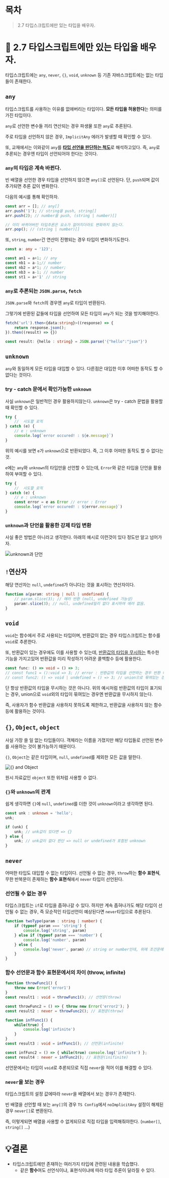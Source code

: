 # 목차

> 2.7 타입스크립트에만 있는 타입을 배우자.

# 📌 2.7 타입스크립트에만 있는 타입을 배우자.

타입스크립트에는 `any`, `never`, `{}`, `void`, `unknown` 등 기존 자바스크립트에는 없는 타입들이 존재한다.

## `any`

타입스크립트를 사용하는 이유를 없애버리는 타입이다. **모든 타입을 허용한다**는 의미를 가진 타입이다.

`any`로 선언한 변수들 끼리 연산되는 경우 파생물 또한 `any`로 추론된다.

주로 타입을 선언하지 않은 경우, `ImplicitAny` 에러가 발생할 때 확인할 수 있다.

또, 교재에서는 이와같이 `any`를 <u>**타입 선언을 판단하는 척도**</u>로 해석하고있다. 즉, `any`로 추론되는 경우엔 타입이 선언되어야 한다는 것이다.

### `any`의 타입은 계속 바뀐다.

빈 배열을 선언한 경우 타입을 선언하지 않으면 `any[]`로 선언된다. 단, `push`되며 값이 추가되면 추론 값이 변화한다.

다음의 예시를 통해 확인하자.

```ts
const arr = []; // any[]
arr.push('1'); // string을 push, string[]
arr.push(2); // number을 push, (string | number)[]

// 이미 바뀌어버린 타입추론은 요소가 없어지더라도 변화하지 않는다.
arr.pop(); // (string | number)[]
```

또, `string`, `number`간 연산이 진행되는 경우 타입이 변화하기도한다.

```ts
const a: any = '123';

const an1 = a+1; // any
const nb1 = a-1;// number
const nb2 = a*1; // number;
const nb3 = a-1; // number
const st1 = a+'1' // string
```

### `any`로 추론되는 `JSON.parse`, `fetch`

`JSON.parse`와 `fetch`의 경우엔 `any`로 타입이 반환된다.

그렇기에 반환된 값들에 타입을 선언하여 모든 타입이 `any`가 되는 것을 방지해야한다.

```ts
fetch('url').then<{data:string}>((response) => {
    return response.json();
}).then((result) => {})

const result: {hello : string} = JSON.parse('{"hello":"json"}')
```

## `unknown`

`any`와 동일하게 모든 타입을 대입할 수 있다. 다른점은 대입한 이후 어떠한 동작도 할 수 없다는 것이다.

### try - catch 문에서 확인가능한 `unknown`

사실 `unknown`은 일반적인 경우 활용하지않는다. `unknown`은 try - catch 문법을 활용할 때 확인할 수 있다.

```ts
try {
    //  시도할 로직
} catch (e) {
    // e : unknown
    console.log(`error occured! : ${e.message}`)
}
```

위의 예시를 보면 `e`가 `unknown`으로 반환되었다. 즉, 그 이후 어떠한 동작도 할 수 없다는 것.

`e`에는 `any`와 `unknown`의 타입만을 선언할 수 있는데, `Error`와 같은 타입을 단언을 활용하여 부여할 수 있다.

```ts
try {
    //  시도할 로직
} catch (e) {
    // e : unknown
    const error = e as Error // error : Error
    console.log(`error occured! : ${error.message}`)
}
```

### `unknown`과 단언을 활용한 강제 타입 변환

사실 좋은 방법은 아니라고 생각한다. 아래의 예시로 이런것이 있다 정도만 알고 넘어가자.

<img src="./unknown_as.png" alt="unknown과 단언">

## `!`연산자

해당 연산자는 `null`, `undefined`가 아니다는 것을 표시하는 연산자이다.

```ts
function a(param: string | null | undefined) {
    // param.slice(3); // 에러 반환 (null, undefined 가능성)
    param!.slice(3); // null, undefined일리 없다 표시하여 에러 없음.
}
```

## `void`

`void`는 함수에서 주로 사용되는 타입이며, 반환값이 없는 경우 타입스크립트는 함수를 `void`로 추론한다.

또, 반환값이 있는 경우에도 이를 사용할 수 있는데, <u>반환값의 타입을 무시하는</u> 특수한 기능을 가지고있어 반환값을 미리 작성하기 어려운 콜백함수 등에 활용한다.

```ts
const func: () => void = () => 3;
// const func1 = ():void => 3; // error : 반환값의 타입을 선언하는 경우 반환 타입을 무시X
// const func2: () => void | undefined = () => 3; // union으로 묶여있는 경우 무시X
```

단 항상 반환값의 타입을 무시하는 것은 아니다. 위의 예시처럼 반환값의 타입이 표기되는 경우, union으로 `void`외의 타입이 묶여있는 경우엔 반환값을 무시하지 않는다.

즉, 사용자가 함수 반환값을 사용하지 못하도록 제한하고, 반환값을 사용하지 않는 함수등에 활용하는 것이다.

## `{}`, `Object`, `object`

사실 가장 쓸 일 없는 타입들이다. 객체라는 이름을 가졌지만 해당 타입들로 선언된 변수를 사용하는 것이 불가능하기 때문이다.

`{}`, `Object`는 같은 타입이며, `null`, `undefined`를 제외한 모든 값을 말한다.

<img src="./Object_type.png" alt="{} and Object" />

원시 자료값인 `object` 또한 위처럼 사용할 수 없다.

### `{}`와 `unknown`의 관계

쉽게 생각하면 `{}`에 `null`, `undefined`를 더한 것이 `unknown`이라고 생각하면 된다.

```ts
const unk : unknown = 'hello';
unk;

if (unk) {
    unk; // unk값이 있다면 => {}
} else {
    unk; // unk값이 없다 판단 => null or undefined가 포함된 unknown
}
```

## `never`

어떠한 타입도 대입할 수 없는 타입이다. 선언될 수 없는 경우, `throw`하는 **함수 표현식**, 무한 반복문이 존재하는 **함수 표현식**에서 `never` 타입이 선언된다.

### 선언될 수 없는 경우

타입스크립트는 `if`로 타입을 좁혀나갈 수 있다. 하지만 계속 좁혀나가도 해당 타입이 선언될 수 없는 경우, 즉 모순적인 타입선언이 예상된다면 `never`타입으로 추론된다.

```ts
function twoType(param : string | number) {
    if (typeof param === 'string') {
        console.log('string', param)
    } else if (typeof param === 'number') {
        console.log('number', param)
    } else {
        console.log('never', param) // string or number인데, 위에 조건문에서 다 걸러짐. 실행될 일이 없음.
    }
}
```

### 함수 선언문과 함수 표현문에서의 차이 (throw, infinite)

```ts
function throwFunc1() {
    throw new Error('error1')
}
const result1 : void = throwFunc1(); // 선언문(throw)

const throwFunc2 = () => { throw new Error('error2'); }
const result2 : never = throwFunc2(); // 표현문(throw)

function infFunc1() {
    while(true) {
        console.log('infinite')
    }
}
const result3 : void = infFunc1(); // 선언문(infinite)

const infFunc2 = () => { while(true) console.log('infinite') };
const result4 : never = infFunc2(); // 표현문(inifinite)
```

선언문에서는 타입이 `void`로 추론되므로 직접 `never`을 적어 이를 해결할 수 있다.

### `never`을 보는 경우

타입스크립트의 설정 값에따라 `never`을 배열에서 보는 경우가 존재한다.

빈 배열을 선언할 때 보는 `any[]`의 경우 `TS Config`에서 `noImplicitAny` 설정이 해제된 경우 `never[]`로 변환된다.

즉, 이렇게되면 배열을 사용할 수 없게되므로 직접 타입을 입력해줘야한다. (`number[]`, `string[]` ...)

# 💡결론

- 타입스크립트에만 존재하는 여러가지 타입에 관련된 내용을 학습했다.
  - 같은 **함수**여도 선언식이냐, 표현식이냐에 따라 타입 추론이 달라질 수 있다.